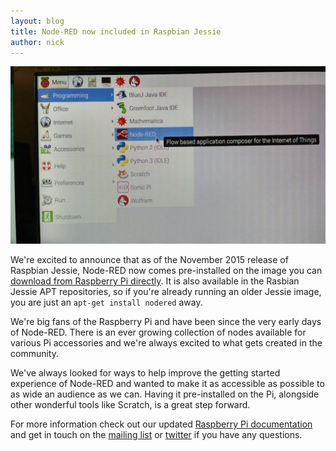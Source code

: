 ```yaml
---
layout: blog
title: Node-RED now included in Raspbian Jessie
author: nick
---
```




![Node-RED on Raspian Jessie](/blog/content/images/2015/11/node-red-on-pi.jpg)

We're excited to announce that as of the November 2015 release of Raspbian Jessie, Node-RED now comes pre-installed on the image you can [download from Raspberry Pi directly](https://www.raspberrypi.org/downloads/raspbian/). It is also available in the Rasbian Jessie APT repositories, so if you're already running an older Jessie image, you are just an `apt-get install nodered` away.

We're big fans of the Raspberry Pi and have been since the very early days of Node-RED. There is an ever growing collection of nodes available for various Pi accessories and we're always excited to what gets created in the community.

We've always looked for ways to help improve the getting started experience of Node-RED and wanted to make it as accessible as possible to as wide an audience as we can. Having it pre-installed on the Pi, alongside other wonderful tools like Scratch, is a great step forward.

For more information check out our updated [Raspberry Pi documentation](http://nodered.org/docs/hardware/raspberrypi.html) and get in touch on the [mailing list](https://groups.google.com/forum/#!forum/node-red) or [twitter](https://twitter.com/nodered) if you have any questions.
